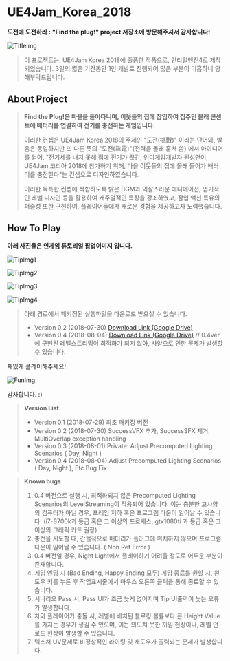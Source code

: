 # UE4Jam_Korea_2018
__도전에 도전하라 : "Find the plug!" project 저장소에 방문해주셔서 감사합니다!__

![TitleImg](./Challenge/ForCommit/Title.png)

> 이 프로젝트는, UE4Jam Korea 2018에 출품한 작품으로, 언리얼엔진4로 제작되었습니다. 
3일의 짧은 기간동안 1인 개발로 진행되어 많은 부분이 미흡하니 양해부탁드립니다.

About Project
---------
>__Find the Plug!은 마을을 돌아다니며, 이웃들의 집에 잡입하여 집주인 몰래 콘센트에 배터리를 연결하여 전기를 충전하는 게임입니다.__ 
>
>이러한 컨셉은 UE4Jam Korea 2018의 주제인 "도전(挑戰)" 이라는 단어와, 발음은 동일하지만 또 다른 뜻의 "도전(盜電)"{전력을 몰래 훔쳐 씀} 에서 아이디어를 얻어, "전기세를 내지 못해 집에 전기가 끊긴, 인디게임개발자 원성연이, UE4Jam 코리아 2018에 참가하기 위해, 마을 이웃들의 집에 몰래 들어가 배터리를 충전한다"는 컨셉으로 디자인하였습니다. 
>
>이러한 독특한 컨셉에 적합하도록 밝은 BGM과 익살스러운 애니메이션, 엽기적인 레벨 디자인 등을 활용하여 캐주얼적인 특징을 강조하였고, 잠입 액션 특유의 퍼즐성 또한 구현하여, 플레이어들에게 새로운 경험을 제공하고자 노력했습니다.

How To Play
--------
__아래 사진들은 인게임 튜토리얼 팝업이미지 입니다.__

![TipImg1](./Challenge/ForCommit/GitTip1.png)

![TipImg2](./Challenge/ForCommit/GitTip2.png)

![TipImg3](./Challenge/ForCommit/GitTip3.png)

![TipImg4](./Challenge/ForCommit/GitTip4.png)

> 아래 경로에서 패키징된 실행파일을 다운로드 받으실 수 있습니다.
>* Version 0.2 (2018-07-30) [Download Link (Google Drive)][1] 
>* Version 0.4 (2018-08-04) [Download Link (Google Drive)][2] // 0.4ver에 구현된 레벨스트리밍이 최적화가 되지 않아, 사양으로 인한 문제가 발생할 수 있습니다. 

재밌게 플레이해주세요!

![FunImg](./Challenge/ForCommit/Fun.png)

감사합니다. :)

> __Version List__
>* Version 0.1 (2018-07-29) 최초 패키징 버전
>* Version 0.2 (2018-07-30) SuccessVFX 추가, SuccessSFX 제거, MultiOverlap exception handling
>* Version 0.3 (2018-08-01) Private: Adjust Precomputed Lighting Scenarios ( Day, Night )
>* Version 0.4 (2018-08-04) Adjust Precomputed Lighting Scenarios ( Day, Night ), Etc Bug Fix


> __Known bugs__
> 1. 0.4 버전으로 실행 시, 최적화되지 않은 Precomputed Lighting Scenarios의 LevelStreaming이 적용되어 있습니다. 이는 충분한 고사양의 컴퓨터가 아닐 경우, 프레임 저하 혹은 프로그램 다운이 일어날 수 있습니다. (i7-8700k과 동급 혹은 그 이상의 프로세스, gtx1080ti 과 동급 혹은 그 이상의 그래픽 카드 권장)
> 2. 충전을 시도할 때, 간헐적으로 배터리가 플러그에 위치하지 않으며 프로그램 다운이 일어날 수 있습니다. ( Non Ref Error )
> 3. 0.4 버전일 경우, Night Light에서 플레이하기 어려울 정도로 어두운 부분이 존재합니다.
> 4. 게임 엔딩 시 (Bad Ending, Happy Ending 모두) 게임 종료를 원할 시, 윈도우 키를 누른 후 작업표시줄에서 마우스 오른쪽 클릭을 통해 종료할 수 있습니다.
> 5. 시나리오 Pass 시, Pass UI가 조금 늦게 없어지며 Tip UI출력이 늦는 오류가 발생합니다.
> 6. 차와 플레이어가 충돌 시, 레벨에 배치된 블로킹 볼륨보다 큰 Height Value를 가지는 경우가 생길 수 있으며, 이는 의도치 못한 끼임 현상이나, 레벨 언로드 현상이 발생할 수 있습니다.
> 7. 텍스쳐 UV문제로 비정상적인 라이팅 및 새도우가 출력되는 문제가 발생합니다.


[1]:https://drive.google.com/open?id=1dmDOBL34az80TLjYGfEAXXLuSLGWBLla
[2]:https://drive.google.com/open?id=1dmDOBL34az80TLjYGfEAXXL
